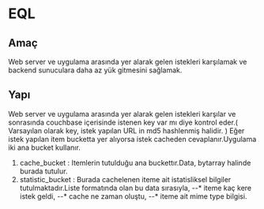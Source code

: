 # EQL
## Amaç
Web server ve uygulama arasında yer alarak gelen istekleri karşılamak ve backend sunuculara daha az yük gitmesini sağlamak.
## Yapı
Web server ve uygulama arasında yer alarak gelen istekleri karşılar ve sonrasında couchbase içerisinde istenen key var mı diye kontrol eder.( Varsayılan olarak key, istek yapılan URL in md5 hashlenmiş halidir. ) Eğer istek yapılan item bucketta yer alıyorsa istek cacheden cevaplanır.Uygulama iki ana bucket kullanır.
1. cache_bucket : Itemlerin tutulduğu ana buckettır.Data, bytarray halinde burada tutulur.
2. statistic_bucket : Burada cachelenen iteme ait istatisliksel bilgiler tutulmaktadır.Liste formatında olan bu data sırasıyla,
--* iteme kaç kere istek geldi,
--* cache ne zaman oluştu,
--* iteme ait mime type bilgisi.
